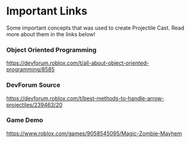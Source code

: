 # Important Links

Some important concepts that was used to create Projectile Cast. Read more about them in the links below!

### Object Oriented Programming

https://devforum.roblox.com/t/all-about-object-oriented-programming/8585

### DevForum Source

https://devforum.roblox.com/t/best-methods-to-handle-arrow-projectiles/239463/20

### Game Demo

https://www.roblox.com/games/9058545095/Magic-Zombie-Mayhem
